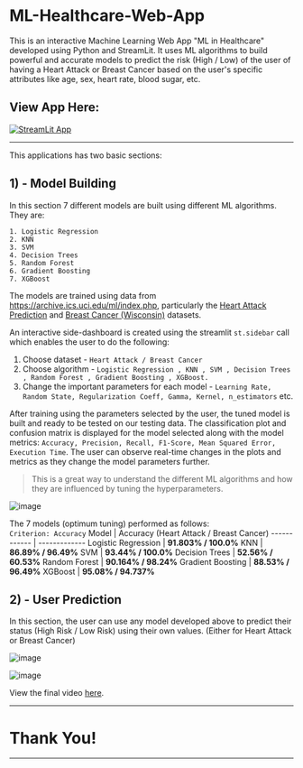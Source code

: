 # ML-Healthcare-Web-App

This is an interactive Machine Learning Web App "ML in Healthcare" developed using Python and StreamLit. It uses ML algorithms to build powerful and accurate models to predict the risk (High / Low) of the user of having a Heart Attack or Breast Cancer based on the user's specific attributes like age, sex, heart rate, blood sugar, etc.

<h2><b> View App Here: </b></h2>

[![StreamLit App](https://static.streamlit.io/badges/streamlit_badge_white.svg)](https://share.streamlit.io/advikmaniar/ml-healthcare-web-app/main/ML_Healthcare.py)

<hr>

This applications has two basic sections:

<h2>1) - Model Building </h2>
In this section 7 different models are built using different ML algorithms. They are: 

```
1. Logistic Regression 
2. KNN
3. SVM 
4. Decision Trees 
5. Random Forest 
6. Gradient Boosting 
7. XGBoost
```
The models are trained using data from https://archive.ics.uci.edu/ml/index.php, particularly the [Heart Attack Prediction](https://github.com/advikmaniar/ML-Heathcare-Web-App/blob/main/Data/heart.csv) and [Breast Cancer (Wisconsin)](https://github.com/advikmaniar/ML-Heathcare-Web-App/blob/main/Data/BreastCancer.csv) datasets.

An interactive side-dashboard is created using the streamlit `st.sidebar` call which enables the user to do the following:
1. Choose dataset - `Heart Attack / Breast Cancer`
2. Choose algorithm - `Logistic Regression , KNN , SVM , Decision Trees , Random Forest , Gradient Boosting , XGBoost.`
3. Change the important parameters for each model - `Learning Rate, Random State, Regularization Coeff, Gamma, Kernel, n_estimators` etc. 

After training using the parameters selected by the user, the tuned model is built and ready to be tested on our testing data. The classification plot and confusion matrix is displayed for the model selected along with the model metrics: `Accuracy, Precision, Recall, F1-Score, Mean Squared Error, Execution Time`. The user can observe real-time changes in the plots and metrics as they change the model parameters further. 
> This is a great way to understand the different ML algorithms and how they are influenced by tuning the hyperparameters.
> 
![image](https://user-images.githubusercontent.com/72503778/123002403-85b73700-d3cf-11eb-80a1-71262561b9c8.png)

The 7 models (optimum tuning) performed as follows: <br>
`Criterion: Accuracy`
Model | Accuracy (Heart Attack / Breast Cancer)
------------ | -------------
Logistic Regression | **91.803% / 100.0%**
KNN | **86.89% / 96.49%**
SVM | **93.44% / 100.0%**
Decision Trees | **52.56% / 60.53%**
Random Forest | **90.164% / 98.24%**
Gradient Boosting | **88.53% / 96.49%**
XGBoost | **95.08% / 94.737%**

<h2>2) - User Prediction </h2>
In this section, the user can use any model developed above to predict their status (High Risk / Low Risk) using their own values. (Either for Heart Attack or Breast Cancer)

![image](https://user-images.githubusercontent.com/72503778/123003157-6d93e780-d3d0-11eb-81fc-8dd6abe89efa.png)

![image](https://user-images.githubusercontent.com/72503778/123003260-93b98780-d3d0-11eb-9ff0-bb27da6a105e.png)


View the final video [here](https://github.com/advikmaniar/ML-Healthcare-Web-App/blob/main/Results/Video.mp4).
<hr>

<h1> Thank You! </h1>

<hr>



